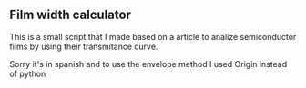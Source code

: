 ## Film width calculator

This is a small script that I made based on a article to analize semiconductor films by using their transmitance curve.

Sorry it's in spanish and to use the envelope method I used Origin instead of python